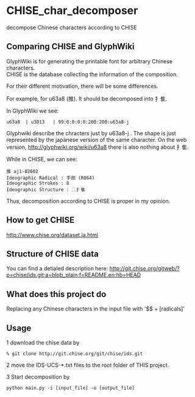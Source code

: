 # CHISE_char_decomposer
decompose Chinese characters according to CHISE

## Comparing CHISE and GlyphWiki

GlyphWiki is for generating the printable font for arbitrary Chinese characters.  
CHISE is the database collecting the information of the composition.  

For their different motivation, there will be some differences.

For example, for u63a8 (推).  It should be decomposed into 扌隹.

In GlyphWiki we see:

    u63a8  | u3013   | 99:0:0:0:0:200:200:u63a8-j

Glyphwiki describe the chracters just by u63a8-j . The shape is just represented by the japanese version of the same character. On the web version, http://glyphwiki.org/wiki/u63a8 there is also nothing about 扌隹.
 
While in CHISE, we can see:  

    推 aj1-02602
    Ideographic Radical : ⼿部 (R064)
    Ideographic Strokes : 8
    Ideographic Structure : ⿰扌隹
    
 Thus, decomposition according to CHISE is proper in my opinion.
 
 ## How to get CHISE
 
 http://www.chise.org/dataset.ja.html
 
 ## Structure of CHISE data
 
 You can find a detialed description here: http://git.chise.org/gitweb/?p=chise/ids.git;a=blob_plain;f=README.en;hb=HEAD

 ## What does this project do
 
 Replacing any Chinese characters in the input file with '$$ + [radicals]'
 
 ## Usage
 1 download the chise data by
    
    % git clone http://git.chise.org/git/chise/ids.git

 2 move the IDS-UCS-*.txt files to the root folder of THIS project.
 
 3 Start decomposition by
 
    python main.py -i [input_file] -o [output_file]
